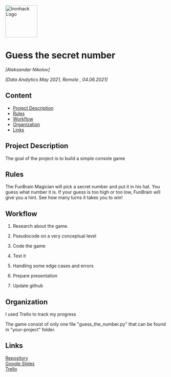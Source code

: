 <img src="https://bit.ly/2VnXWr2" alt="Ironhack Logo" width="100"/>

# Guess the secret number 
*[Aleksandar Nikolov]*

*[Data Analytics May 2021, Remote , 04.06.2021]*

## Content
- [Project Description](#project-description)
- [Rules](#rules)
- [Workflow](#workflow)
- [Organization](#organization)
- [Links](#links)

## Project Description
The goal of the project is to build a simple console game

## Rules
The FunBrain Magician will pick a secret number and put it in his hat.
You guess what number it is.
If your guess is too high or too low, FunBrain will give you a hint.
See how many turns it takes you to win!

## Workflow
1. Research about the game.

2. Pseudocode on a very conceptual level

3. Code the game

4. Test it

5. Handling some edge cases and errors

6. Prepare presentation

7. Update github


## Organization
I used Trello to track my progress

The game consist of only one file "guess_the_number.py" that can  be found in "your-project" folder.


## Links


[Repository](https://github.com/Nikolov-A/Project-Week-1-Build-Your-Own-Game)  
[Google Slides](https://docs.google.com/presentation/d/1ySCRvQTAKD5PsBDTiBjcrFfUXWj_vJmhlK3D57qNrmw/edit?usp=sharing)  
[Trello](https://trello.com/b/vw8HCbSZ/project-1-magic-number-an)  
